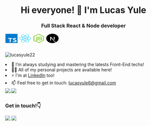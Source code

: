 
<h1 align="center">Hi everyone! 👋 I'm Lucas Yule</h1>

<div align="left">
     <h3 align="center">Full Stack React & Node developer</h3>
      <div align='center' style='display:inline-block;margin-bottom:15px'>
  <img align="center" alt="Ts" height="30" width="40" src="https://raw.githubusercontent.com/devicons/devicon/master/icons/typescript/typescript-plain.svg">
  <img align="center" alt="React" height="30" width="40" src="https://raw.githubusercontent.com/devicons/devicon/master/icons/react/react-original.svg">
    <img align="center" alt="CSS" height="30" width="40" src="https://raw.githubusercontent.com/devicons/devicon/master/icons/nodejs/nodejs-original.svg">
  <img align="center" alt="HTML" height="30" width="40" src="https://raw.githubusercontent.com/devicons/devicon/master/icons/nextjs/nextjs-original.svg">
  </div>
     </div>

<p align="left"> <img src="https://komarev.com/ghpvc/?username=lucasyule22" alt="lucasyule22" /> </p>

<li align="left">🔭 I’m always studying and mastering the latests Front-End techs! </li>
<li align="left">👨‍💻 All of my personal projects are available here! </li>
<li align="left">⚡ I'm at <a href = "https://www.linkedin.com/in/lucasyulerocha/">LinkedIn</a> too!</li>
<li align="left">📫 Feel free to get in touch: <a href = "mailto:lucasyule6@gmail.com">lucasyule6@gmail.com</a></li>

<a href="https://github.com/anuraghazra/github-readme-stats" align="right">
  <img align="center" src="https://github-readme-stats.vercel.app/api?username=lucasyule2212&show_icons=true" />
</a>
<a href="https://github.com/anuraghazra/convoychat" align="right">
  <img align="center" src="https://github-readme-stats.vercel.app/api/top-langs/?username=lucasyule2212" />
</a>

##

<h3 align="left">Get in touch!👇</h3>
<a href = "mailto:lucasyule6@gmail.com" align="left"><img src="https://img.shields.io/badge/-Gmail-%23333?style=for-the-badge&logo=gmail&logoColor=white" target="_blank"></a>
  <a href="https://www.linkedin.com/in/lucasyulerocha/" target="_blank" align="left"><img src="https://img.shields.io/badge/-LinkedIn-%230077B5?style=for-the-badge&logo=linkedin&logoColor=white" target="_blank"></a>  
